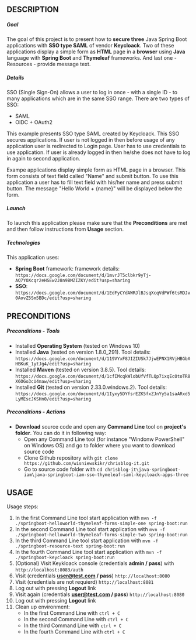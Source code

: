 DESCRIPTION
-----------

##### Goal
The goal of this project is to present how to **secure three** Java Spring Boot applications with **SSO type SAML** of vendor **Keycloack**. Two of these applications display a simple form as **HTML** page in a **browser** using **Java** language with **Spring Boot** and **Thymeleaf** frameworks. And last one - Resources - provide message text.

##### Details
SSO (Single Sign-On) allows a user to log in once - with a single ID - to many applications which are in the same SSO range. There are two types of SSO:
* SAML
* OIDC + OAuth2

This example presents SSO type SAML created by Keycloack. This SSO secures applications. If user is not logged in then before usage of any application 
user is redirected to Login page. User has to use credentials to use application. If user is already logged in then he/she does not have to log in again to second application.

Exampe applications display simple form as HTML page in a browser. This form consists of text field called "Name" and submit button. 
To use this application a user has to fill text field with his/her name and press submit button. The message "Hello World + {name}" will be displayed below the form.

##### Launch
To launch this application please make sure that the **Preconditions** are met and then follow instructions from **Usage** section.

##### Technologies
This application uses:
* **Spring Boot** framework: framework details: `https://docs.google.com/document/d/1mvrJT5clbkr9yTj-AQ7YOXcqr2eHSEw2J8n9BMZIZKY/edit?usp=sharing`
* **SSO**: `https://docs.google.com/document/d/1EdFyCYdAWRJlBJsqXcqVdPWf6tsMDJv0AovZ5Sm5BDc/edit?usp=sharing`


PRECONDITIONS
-------------

##### Preconditions - Tools
* Installed **Operating System** (tested on Windows 10)
* Installed **Java** (tested on version 1.8.0_291). Tool details: `https://docs.google.com/document/d/119VYxF8JIZIUSk7JjwEPNX1RVjHBGbXHBKuK_1ytJg4/edit?usp=sharing`
* Installed **Maven** (tested on version 3.8.5). Tool details: `https://docs.google.com/document/d/1cfIMcqkWlobUfVfTLQp7ixqEcOtoTR8X6OGo3cU4maw/edit?usp=sharing`
* Installed **Git** (tested on version 2.33.0.windows.2). Tool details: `https://docs.google.com/document/d/1Iyxy5DYfsrEZK5fxZJnYy5a1saARxd5LyMEscJKSHn0/edit?usp=sharing`

##### Preconditions - Actions
* **Download** source code and open any **Command Line** tool on **project's folder**. You can do it in following way:
    * Open any Command Line tool (for instance "Windonw PowerShell" on Windows OS) and go to folder where you want to download source code 
    * Clone Github repository with `git clone https://github.com/wisniewskikr/chrisblog-it.git`
    * Go to source code folder with `cd chrisblog-it\java-springboot-iam\java-springboot-iam-sso-thymeleaf-saml-keycloack-apps-three`


USAGE
-----

Usage steps:
1. In the first Command Line tool start application with `mvn -f ./springboot-helloworld-thymeleaf-forms-simple-one spring-boot:run`
1. In the second Command Line tool start application with `mvn -f ./springboot-helloworld-thymeleaf-forms-simple-two spring-boot:run`
1. In the third Command Line tool start application with `mvn -f ./springboot-resource-text spring-boot:run`
1. In the fourth Command Line tool start application with `mvn -f ./springboot-keycloack spring-boot:run`
1. (Optional) Visit Keykloack console (credentials **admin / pass**) with `http://localhost:8083/auth`
1. Visit (credentials **user@test.com / pass**) `http://localhost:8080`
1. Visit (credentials are not requierd) `http://localhost:8081`
1. Log out with pressing **Logout** link
1. Visit again (credentials **user@test.com / pass**) `http://localhost:8080` 
1. Log out with pressing **Logout** link
1. Clean up environment:
    * In the first Command Line with `ctrl + C`
    * In the second Command Line with `ctrl + C`
    * In the third Command Line with `ctrl + C`
    * In the fourth Command Line with `ctrl + C`
